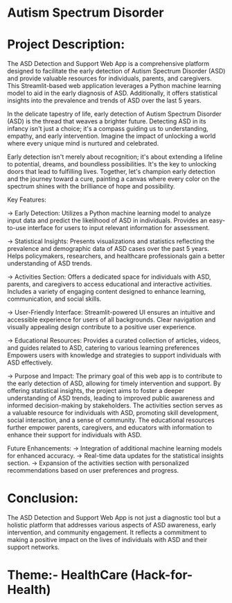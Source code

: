 # Autism Spectrum Disorder

# Project Description:

The ASD Detection and Support Web App is a comprehensive platform designed to facilitate the early detection of Autism Spectrum Disorder (ASD) and provide valuable resources for individuals, parents, and caregivers. This Streamlit-based web application leverages a Python machine learning model to aid in the early diagnosis of ASD. Additionally, it offers statistical insights into the prevalence and trends of ASD over the last 5 years.

In the delicate tapestry of life, early detection of Autism Spectrum Disorder (ASD) is the thread that weaves a brighter future. Detecting ASD in its infancy isn't just a choice; it's a compass guiding us to understanding, empathy, and early intervention. Imagine the impact of unlocking a world where every unique mind is nurtured and celebrated.

Early detection isn't merely about recognition; it's about extending a lifeline to potential, dreams, and boundless possibilities. It's the key to unlocking doors that lead to fulfilling lives. Together, let's champion early detection and the journey toward a cure, painting a canvas where every color on the spectrum shines with the brilliance of hope and possibility.

Key Features:

-> Early Detection:
Utilizes a Python machine learning model to analyze input data and predict the likelihood of ASD in individuals.
Provides an easy-to-use interface for users to input relevant information for assessment.

-> Statistical Insights:
Presents visualizations and statistics reflecting the prevalence and demographic data of ASD cases over the past 5 years.
Helps policymakers, researchers, and healthcare professionals gain a better understanding of ASD trends.

-> Activities Section:
Offers a dedicated space for individuals with ASD, parents, and caregivers to access educational and interactive activities.
Includes a variety of engaging content designed to enhance learning, communication, and 
social skills.

-> User-Friendly Interface:
Streamlit-powered UI ensures an intuitive and accessible experience for users of all backgrounds.
Clear navigation and visually appealing design contribute to a positive user experience.

-> Educational Resources:
Provides a curated collection of articles, videos, and guides related to ASD, catering to various learning preferences
Empowers users with knowledge and strategies to support individuals with ASD effectively.

-> Purpose and Impact:
The primary goal of this web app is to contribute to the early detection of ASD, allowing for timely intervention and support. By offering statistical insights, the project aims to foster a deeper understanding of ASD trends, leading to improved public awareness and informed decision-making by stakeholders.
The activities section serves as a valuable resource for individuals with ASD, promoting skill development, social interaction, and a sense of community. The educational resources further empower parents, caregivers, and educators with information to enhance their support for individuals with ASD.

Future Enhancements:
-> Integration of additional machine learning models for enhanced accuracy.
-> Real-time data updates for the statistical insights section.
-> Expansion of the activities section with personalized recommendations based on user preferences and progress.


# Conclusion:
The ASD Detection and Support Web App is not just a diagnostic tool but a holistic platform that addresses various aspects of ASD awareness, early intervention, and community engagement. It reflects a commitment to making a positive impact on the lives of individuals with ASD and their support networks.


# Theme:- HealthCare (Hack-for-Health)



